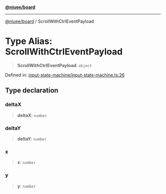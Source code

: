 [**@niuee/board**](../README.md)

***

[@niuee/board](../globals.md) / ScrollWithCtrlEventPayload

# Type Alias: ScrollWithCtrlEventPayload

> **ScrollWithCtrlEventPayload**: `object`

Defined in: [input-state-machine/input-state-machine.ts:26](https://github.com/niuee/board/blob/d74620e4e63da3004adfc7105b7f1136fce9577c/src/input-state-machine/input-state-machine.ts#L26)

## Type declaration

### deltaX

> **deltaX**: `number`

### deltaY

> **deltaY**: `number`

### x

> **x**: `number`

### y

> **y**: `number`

